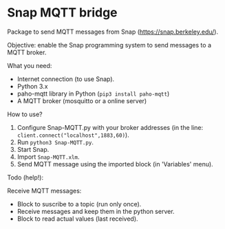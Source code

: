 # Snap MQTT bridge

Package to send MQTT messages from Snap (https://snap.berkeley.edu/).

Objective: enable the Snap programming system to send  messages to a MQTT broker.

What you need:
* Internet connection (to use Snap).
* Python 3.x
* paho-mqtt library in Python (`pip3 install paho-mqtt`)
* A MQTT broker (mosquitto or a online server)

How to use?
1. Configure Snap-MQTT.py with your broker addresses (in the line: `client.connect("localhost",1883,60)`).
2. Run `python3 Snap-MQTT.py`.
3. Start Snap.
4. Import `Snap-MQTT.xlm`.
5. Send MQTT message using the imported block (in 'Variables' menu).

Todo (help!):

Receive MQTT messages:
* Block to suscribe to a topic (run only once).
* Receive messages and keep them in the python server.
* Block to read actual values (last received).
